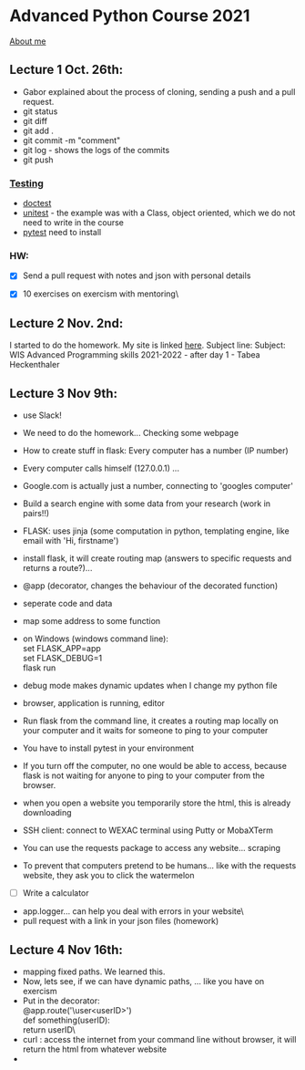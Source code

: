 # Advanced Python Course 2021

[About me](https://tabeaheckenthaler.github.io/aboutMe)

## Lecture 1 Oct. 26th:

* Gabor explained about the process of cloning, sending a push and a pull request.
* git status
* git diff
* git add .
* git commit -m "comment"
* git log - shows the logs of the commits
* git push


### [Testing](https://code-maven.com/slides/python/testing-demo)

* [doctest](https://code-maven.com/slides/python/testing-demo-doctest)
* [unitest](https://code-maven.com/slides/python/testing-demo-unittest) - the example was with a Class, object oriented, which we do not need to write in the course
* [pytest](https://code-maven.com/slides/python/testing-demo-pytest) need to install

### HW:

- [x] Send a pull request with notes and json with personal details
- [x] 10 exercises on exercism with mentoring\


## Lecture 2 Nov. 2nd:
I started to do the homework. 
My site is linked [here](https://tabeaheckenthaler.github.io).
Subject line: Subject: WIS Advanced Programming skills 2021-2022 - after day 1 - Tabea Heckenthaler

## Lecture 3 Nov 9th:
* use Slack!
* We need to do the homework... Checking some webpage
* How to create stuff in flask: Every computer has a number (IP number)
* Every computer calls himself (127.0.0.1) ...
* Google.com is actually just a number, connecting to 'googles computer'
* Build a search engine with some data from your research (work in pairs!!)
* FLASK: uses jinja (some computation in python, templating engine, like email with 'Hi, firstname')
* install flask, it will create routing map (answers to specific requests and returns a route?)... 
* @app (decorator, changes the behaviour of the decorated function)
* seperate code and data
* map some address to some function
* on Windows (windows command line): <br />
set FLASK_APP=app <br />
set FLASK_DEBUG=1 <br />
flask run

* debug mode makes dynamic updates when I change my python file
* browser, application is running, editor
* Run flask from the command line, it creates a routing map locally on your computer and it waits for someone to ping to your computer
* You have to install pytest in your environment
* If you turn off the computer, no one would be able to access, because flask is not waiting for anyone to ping to your computer from the browser.
* when you open a website you temporarily store the html, this is already downloading
* SSH client: connect to WEXAC terminal using Putty or MobaXTerm
* You can use the requests package to access any website... scraping
* To prevent that computers pretend to be humans... like with the requests website, they ask you to click the watermelon
- [ ] Write a calculator 
- app.logger... can help you deal with errors in your website\
- pull request with a link in your json files (homework)

## Lecture 4 Nov 16th:
* mapping fixed paths. We learned this. 
* Now, lets see, if we can have dynamic paths, ... like you have on exercism
* Put in the decorator: \
@app.route('\user\<userID>') \
def something(userID):\
 return userID\
* curl : access the internet from your command line without browser, it will return the html from whatever website
* 